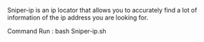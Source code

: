 Sniper-ip is an ip locator that allows you to accurately find a lot of information of the ip address you are looking for.

Command Run : bash Sniper-ip.sh
